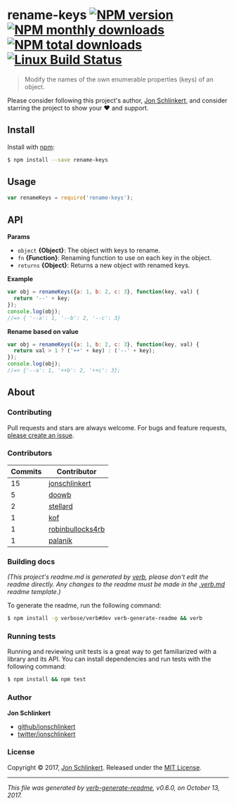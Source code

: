 # rename-keys [![NPM version](https://img.shields.io/npm/v/rename-keys.svg?style=flat)](https://www.npmjs.com/package/rename-keys) [![NPM monthly downloads](https://img.shields.io/npm/dm/rename-keys.svg?style=flat)](https://npmjs.org/package/rename-keys) [![NPM total downloads](https://img.shields.io/npm/dt/rename-keys.svg?style=flat)](https://npmjs.org/package/rename-keys) [![Linux Build Status](https://img.shields.io/travis/jonschlinkert/rename-keys.svg?style=flat&label=Travis)](https://travis-ci.org/jonschlinkert/rename-keys)

> Modify the names of the own enumerable properties (keys) of an object.

Please consider following this project's author, [Jon Schlinkert](https://github.com/jonschlinkert), and consider starring the project to show your :heart: and support.

## Install

Install with [npm](https://www.npmjs.com/):

```sh
$ npm install --save rename-keys
```

## Usage

```js
var renameKeys = require('rename-keys');
```

## API

**Params**

* `object` **{Object}**: The object with keys to rename.
* `fn` **{Function}**: Renaming function to use on each key in the object.
* `returns` **{Object}**: Returns a new object with renamed keys.

**Example**

```js
var obj = renameKeys({a: 1, b: 2, c: 3}, function(key, val) {
  return '--' + key;
});
console.log(obj);
//=> { '--a': 1, '--b': 2, '--c': 3}
```

**Rename based on value**

```js
var obj = renameKeys({a: 1, b: 2, c: 3}, function(key, val) {
  return val > 1 ? ('++' + key) : ('--' + key);
});
console.log(obj);
//=> {'--a': 1, '++b': 2, '++c': 3};
```

## About

### Contributing

Pull requests and stars are always welcome. For bugs and feature requests, [please create an issue](../../issues/new).

### Contributors

| **Commits** | **Contributor** | 
| --- | --- |
| 15 | [jonschlinkert](https://github.com/jonschlinkert) |
| 5 | [doowb](https://github.com/doowb) |
| 2 | [stellard](https://github.com/stellard) |
| 1 | [kof](https://github.com/kof) |
| 1 | [robinbullocks4rb](https://github.com/robinbullocks4rb) |
| 1 | [palanik](https://github.com/palanik) |

### Building docs

_(This project's readme.md is generated by [verb](https://github.com/verbose/verb-generate-readme), please don't edit the readme directly. Any changes to the readme must be made in the [.verb.md](.verb.md) readme template.)_

To generate the readme, run the following command:

```sh
$ npm install -g verbose/verb#dev verb-generate-readme && verb
```

### Running tests

Running and reviewing unit tests is a great way to get familiarized with a library and its API. You can install dependencies and run tests with the following command:

```sh
$ npm install && npm test
```

### Author

**Jon Schlinkert**

* [github/jonschlinkert](https://github.com/jonschlinkert)
* [twitter/jonschlinkert](https://twitter.com/jonschlinkert)

### License

Copyright © 2017, [Jon Schlinkert](https://github.com/jonschlinkert).
Released under the [MIT License](LICENSE).

***

_This file was generated by [verb-generate-readme](https://github.com/verbose/verb-generate-readme), v0.6.0, on October 13, 2017._